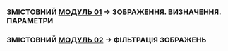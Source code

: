 ### ЗМІСТОВНИЙ [МОДУЛЬ 01](/_LEC_/Modulus_1/Modulus_1.md) -> ЗОБРАЖЕННЯ. ВИЗНАЧЕННЯ. ПАРАМЕТРИ

### ЗМІСТОВНИЙ [МОДУЛЬ 02](/_LEC_/Modulus_2/Modulus_2.md) -> ФІЛЬТРАЦІЯ ЗОБРАЖЕНЬ  
